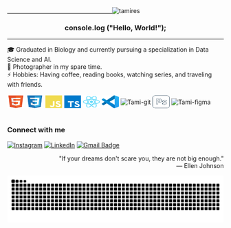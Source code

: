 <img align="right" alt="tamires" src="https://github.com/tamirespatrocinio/tamirespatrocinio/assets/73259410/4f6d09c2-3b0e-483f-896b-9189b78562f8" width="260px">

<hr>
<h3 align="center">console.log ("Hello, World!");</h3>
<hr>

<div>
🎓 Graduated in Biology and currently pursuing a specialization in Data Science and AI.</br>
🔭 Photographer in my spare time.</br>
⚡ Hobbies: Having coffee, reading books, watching series, and traveling with friends.
<br>
 
 <div style="display: inline_block"><br>
     <img align="center" alt="Tami-HTML" height="30" width="40" src="https://raw.githubusercontent.com/devicons/devicon/master/icons/html5/html5-original.svg">
     <img align="center" alt="Tami-CSS" height="30" width="40" src="https://raw.githubusercontent.com/devicons/devicon/master/icons/css3/css3-original.svg">
     <img align="center" alt="Tami-Js" height="30" width="40" src="https://raw.githubusercontent.com/devicons/devicon/master/icons/javascript/javascript-plain.svg">
     <img align="center" alt="Tami-typescript" height="30" width="40" src="https://raw.githubusercontent.com/devicons/devicon/master/icons/typescript/typescript-plain.svg">
     <img align="center" alt="Tami-React" height="30" width="40" src="https://raw.githubusercontent.com/devicons/devicon/master/icons/react/react-original.svg">
     <img align="center" alt="Tami-vscode" height="30" width="40" src="https://raw.githubusercontent.com/devicons/devicon/master/icons/vscode/vscode-original.svg">
     <img align="center" alt="Tami-git" height="30" width="40" src="https://www.vectorlogo.zone/logos/git-scm/git-scm-icon.svg">
     <img align="center" alt="Tami-photoshop" height="30" width="40" src="https://raw.githubusercontent.com/devicons/devicon/master/icons/photoshop/photoshop-line.svg">
     <img align="center" alt="Tami-figma" height="30" width="40" src="https://www.vectorlogo.zone/logos/figma/figma-icon.svg">
  </div>
</div>

<br>
<h3 align="left">Connect with me</h3>

[![Instagram](https://img.shields.io/badge/-Instagram-000?style=for-the-badge&logo=instagram&logoColor=DE406B&color:FFF)](https://www.instagram.com/tamiphoto._/)
[![LinkedIn](https://img.shields.io/badge/-LinkedIn-000?style=for-the-badge&logo=linkedin&logoColor=DE406B&color:FFF)](https://www.linkedin.com/in/tamires-patrocinio/)
[![Gmail Badge](https://img.shields.io/badge/-Gmail-000?style=for-the-badge&logo=gmail&logoColor=DE406B&color:FFF&link=mailto:tamirespatrocinio.ti@gmail.com)](mailto:tamirespatrocinio.ti@gmail.com)

<!--
<details align="left">
  <summary></summary> 
 
<h3 align="left">GitHub Stats</h3>

<div>
<img height="150em" src="https://github-readme-stats.vercel.app/api?username=tamirespatrocinio&rank_icon=github&show_icons=true&include_all_commits=true&count_private=true&bg_color=000&title_color=DE406B&text_color=FFF&border_radius=3&border_color=2C0D15&icon_color=DE406B&theme=jolly"/>
<img height="150em" src="https://github-readme-stats.vercel.app/api/top-langs/?username=tamirespatrocinio&layout=compact&langs_count=10&show_icons=true&title_color=DE406B&hide=html,css&bg_color=000&text_color=8B8B8B&border_radius=3&border_color=2C0D15&count_private=true"/>
<div>

</details>
-->
 <p align="right">
  "If your dreams don't scare you, they are not big enough."
  <br>
  ― Ellen Johnson
</p>


<!--
<a href= "https://visitor-badge.laobi.icu/badge?page_id=tamirespatrocinio">
 <img src="https://visitor-badge.laobi.icu/badge?page_id=tamirespatrocinio"/>
</a> 

## 🛠 &nbsp;Tech Stack

![JavaScript](https://img.shields.io/badge/-JavaScript-05122A?style=flat&logo=javascript)&nbsp;
![Node.js](https://img.shields.io/badge/-Node.js-05122A?style=flat&logo=node.js)&nbsp;
![HTML](https://img.shields.io/badge/-HTML-05122A?style=flat&logo=HTML5)&nbsp;
![CSS](https://img.shields.io/badge/-CSS-05122A?style=flat&logo=CSS3&logoColor=1572B6)&nbsp;
![React](https://img.shields.io/badge/-React-05122A?style=flat&logo=react)&nbsp;
![Git](https://img.shields.io/badge/-Git-05122A?style=flat&logo=git)&nbsp;
![GitHub](https://img.shields.io/badge/-GitHub-05122A?style=flat&logo=github)&nbsp;
![Markdown](https://img.shields.io/badge/-Markdown-05122A?style=flat&logo=markdown)&nbsp;
![Visual Studio Code](https://img.shields.io/badge/-Visual%20Studio%20Code-05122A?style=flat&logo=visual-studio-code&logoColor=007ACC)&nbsp;

<br>
 ## ⚙️ &nbsp;GitHub Analytics 
![PostgreSQL](https://img.shields.io/badge/-PostgreSQL-05122A?style=flat&logo=postgresql)&nbsp;
![SQLite](https://img.shields.io/badge/-SQLite-05122A?style=flat&logo=sqlite)&nbsp;
-->

![Snake animation](https://github.com/tamirespatrocinio/tamirespatrocinio/blob/output/github-contribution-grid-snake.svg)
